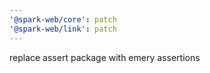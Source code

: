 ```yaml
---
'@spark-web/core': patch
'@spark-web/link': patch
---
```


replace assert package with emery assertions
